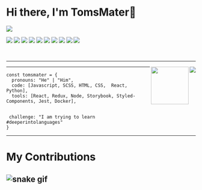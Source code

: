 <h1> Hi there, I'm TomsMater👋 </h1>



<img align="center" padding="50px"
src="https://user-images.githubusercontent.com/70382532/138322189-2db8df52-9dcb-40a0-88a8-c365466bd33d.gif"/>

<p align="left"> 
<img src="https://img.shields.io/badge/HTML5-E34F26?style=for-the-badge&logo=html5&logoColor=white">
<img src="https://img.shields.io/badge/CSS3-1572B6?style=for-the-badge&logo=css3&logoColor=white">
<img src="https://img.shields.io/badge/JavaScript-F7DF1E?style=for-the-badge&logo=javascript&logoColor=black">
<img src="https://img.shields.io/badge/Markdown-000000?style=for-the-badge&logo=markdown&logoColor=white">
<img src="https://img.shields.io/badge/Sass-CC6699?style=for-the-badge&logo=sass&logoColor=white">
<img src="https://img.shields.io/badge/Netlify-00C7B7?style=for-the-badge&logo=netlify&logoColor=white">
<img src="https://img.shields.io/badge/Vercel-000000?style=for-the-badge&logo=vercel&logoColor=white">
<img src="https://img.shields.io/badge/Git-F05032?style=for-the-badge&logo=git&logoColor=white">
<img src="https://img.shields.io/badge/npm-CB3837?style=for-the-badge&logo=npm&logoColor=white">
<img src="https://img.shields.io/badge/React-20232A?style=for-the-badge&logo=react&logoColor=61DAFB">

</p>
<br><hr>
<img align="right" padding="10px" src="https://github-readme-stats.vercel.app/api?username=tomsmater&show_icons=true&theme=tokyonight"/>
<img align="right" src="https://komarev.com/ghpvc/?username=tomsmater" width="100"/>


---

 
```
const tomsmater = {
  pronouns: "He" | "Him",
  code: [Javascript, SCSS, HTML, CSS,  React, Python],
  tools: [React, Redux, Node, Storybook, Styled-Components, Jest, Docker],
 
                      
 challenge: "I am trying to learn #deeperintolanguages"
}
```
  
  


---
 <h1> My Contributions </h1> 


  
![snake gif](https://github.com/tomsmater/tomsmater/blob/output/github-contribution-grid-snake.svg)
---
